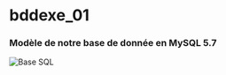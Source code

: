 # bddexe_01

### Modèle de notre base de donnée en MySQL 5.7

![Base SQL](https://github.com/WebDevCF2m2021/bddexe_01/raw/main/image.png)
